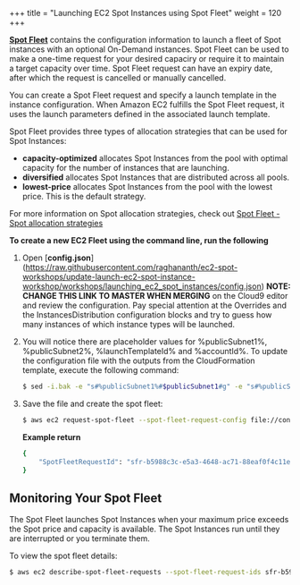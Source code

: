 +++
title = "Launching EC2 Spot Instances using Spot Fleet"
weight = 120
+++

[**Spot Fleet**](https://docs.aws.amazon.com/AWSEC2/latest/UserGuide/spot-fleet-requests.html) contains the configuration information to launch a fleet of Spot instances with an optional On-Demand instances. Spot Fleet can be used to make a one-time request for your desired capaciry or require it to maintain a target capacity over time. Spot Fleet request can have an expiry date, after which the request is cancelled or manually cancelled.

You can create a Spot Fleet request and specify a launch template in the instance configuration. When Amazon EC2 fulfills the Spot Fleet request, it uses the launch parameters defined in the associated launch template.

Spot Fleet provides three types of allocation strategies that can be used for Spot Instances:

* **capacity-optimized** allocates Spot Instances from the pool with optimal capacity for the number of instances that are launching.
* **diversified** allocates Spot Instances that are distributed across all pools.
* **lowest-price** allocates Spot Instances from the pool with the lowest price. This is the default strategy.

For more information on Spot allocation strategies, check out [Spot Fleet - Spot allocation strategies](https://docs.aws.amazon.com/AWSEC2/latest/UserGuide/spot-fleet.html#spot-fleet-allocation-strategy)


**To create a new EC2 Fleet using the command line, run the following**

1. Open [**config.json**] (https://raw.githubusercontent.com/raghananth/ec2-spot-workshops/update-launch-ec2-spot-instance-workshop/workshops/launching_ec2_spot_instances/config.json) **NOTE: CHANGE THIS LINK TO MASTER WHEN MERGING** on the Cloud9 editor and review the configuration. Pay special attention at the Overrides and the InstancesDistribution configuration blocks and try to guess how many instances of which instance types will be launched. 

2. You will notice there are placeholder values for %publicSubnet1%, %publicSubnet2%, %launchTemplateId% and %accountId%. To update the configuration file with the outputs from the CloudFormation template, execute the following command:

    ```bash
    $ sed -i.bak -e "s#%publicSubnet1%#$publicSubnet1#g" -e "s#%publicSubnet2%#$publicSubnet2#g" -e "s#%spotFleetRole%#$spotFleetRole#g" -e "s#%launchTemplateId%#$launchTemplateId#g" config.json
    ```

3. Save the file and create the spot fleet:

    ```bash
    $ aws ec2 request-spot-fleet --spot-fleet-request-config file://config.json
    ```

    **Example return**

    ```bash
    {
        "SpotFleetRequestId": "sfr-b5988c3c-e5a3-4648-ac71-88eaf0f4c11e"
    }
    ```

## Monitoring Your Spot Fleet

The Spot Fleet launches Spot Instances when your maximum price exceeds
the Spot price and capacity is available. The Spot Instances run until
they are interrupted or you terminate them.

To view the spot fleet details:

```bash
$ aws ec2 describe-spot-fleet-requests --spot-fleet-request-ids sfr-b5988c3c-e5a3-4648-ac71-88eaf0f4c11e
```
